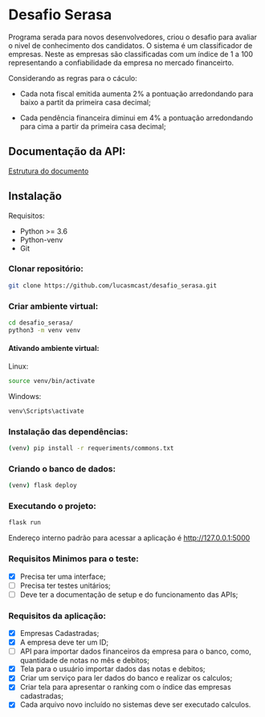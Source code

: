 # Desafio Serasa

Programa serada para novos desenvolvedores, criou o desafio para avaliar o nivel de conhecimento dos candidatos. O sistema é um classificador de empresas. Neste as empresas são classificadas com um índice de 1 a 100 representando a confiabilidade da empresa no mercado financeirto.

Considerando as regras para o cáculo:

- Cada nota fiscal emitida aumenta 2% a pontuação arredondando para baixo a partit da primeira casa decimal;

- Cada pendência financeira diminui em 4% a pontuação arredondando para cima a partir da primeira casa decimal;

## Documentação da API:

[Estrutura do documento](https://github.com/lucasmcast/desafio_serasa/wiki/Documenta%C3%A7%C3%A3o-da-API)

## Instalação

Requisitos:

- Python >= 3.6
- Python-venv
- Git

### Clonar repositório:

```bash
git clone https://github.com/lucasmcast/desafio_serasa.git
```

### Criar ambiente virtual:

```bash 
cd desafio_serasa/
python3 -m venv venv 
```

#### Ativando ambiente virtual:

Linux:

```bash 
source venv/bin/activate 
```

Windows:

```bash 
venv\Scripts\activate
```

### Instalação das dependências:

```bash
(venv) pip install -r requeriments/commons.txt
```

### Criando o banco de dados:

```bash 
(venv) flask deploy 
```

### Executando o projeto:

```bash 
flask run 
```

Endereço interno padrão para acessar a aplicação é http://127.0.0.1:5000

### Requisitos Minimos para o teste:

- [x] Precisa ter uma interface;
- [ ] Precisa ter testes unitários;
- [ ] Deve ter a documentação de setup e do funcionamento das APIs;

### Requisitos da aplicação:

- [x] Empresas Cadastradas;
- [x] A empresa deve ter um ID;
- [ ] API para importar dados financeiros da empresa para o banco, como, quantidade de notas no mês e debitos;
- [x] Tela para o usuário importar dados das notas e debitos;
- [x] Criar um serviço para ler dados do banco e realizar os calculos;
- [x] Criar tela para apresentar o ranking com o índice das empresas cadastradas;
- [x] Cada  arquivo novo incluído no sistemas deve ser executado calculos.
